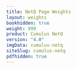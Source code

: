 ```yaml
---
title: NetQ Page Weights
layout: weights
bookhidden: true
weight: 999
product: Cumulus NetQ
version: "4.0"
imgData: cumulus-netq
siteSlug: cumulus-netq
pdfhidden: true
---
```


